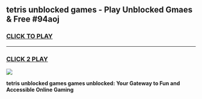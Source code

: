
## tetris unblocked games - Play Unblocked Gmaes & Free #94aoj
<h3>
<a href="https://news.freeplayer.one?title=tetris_unblocked_games&ref=03M">CLICK TO PLAY</a></h3>
<hr>

<h3>
<a href="https://news.freeplayer.one?title=tetris_unblocked_games&ref=03M">CLICK 2 PLAY</a>
  
</h3>

<a href="https://news.freeplayer.one?title=tetris_unblocked_games&ref=03M"><img src="https://clearcache.store/games.png"></a>


**tetris unblocked games games unblocked: Your Gateway to Fun and Accessible Online Gaming**
